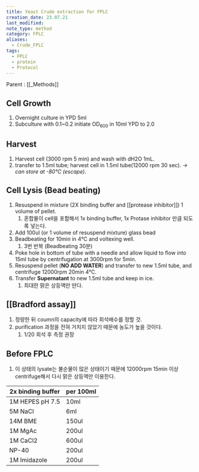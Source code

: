 ```yaml
---
title: Yeast Crude extraction for FPLC
creation_date: 23.07.21
last_modified: 
note_type: method
category: FPLC
aliases:
  - Crude_FPLC
tags:
  - FPLC
  - protein
  - Protocol
---
```


Parent : [[_Methods]]

## Cell Growth
1. Overnight culture in YPD 5ml
2. Subculture with 0.1~0.2 initiate OD<sub>600</sub> in 10ml YPD to 2.0

## Harvest
1. Harvest cell (3000 rpm 5 min) and wash with dH2O 1mL.
2. transfer to 1.5ml tube; harvest cell in 1.5ml tube(12000 rpm 30 sec). *→ can store at -80℃ (escape)*.

## Cell Lysis (Bead beating)
1. Resuspend in mixture (2X binding buffer and [[protease inhibitor]]) 1 volume of pellet.
	1. 혼합물이 cell을 포함해서 1x binding buffer, 1x Protase inhibitor 만큼 되도록 넣는다.
2. Add 100ul (or 1 volume of resuspend mixture) glass bead 
3. Beadbeating for 10min in 4℃ and voltexing well.
	1. 3번 반복 (Beadbeating 30분)
4. Poke hole in bottom of tube with a needle and allow liquid to flow into 15ml tube by centrifugation at 3000rpm for 5min.
5. Resuspend pellet (**NO ADD WATER**) and transfer to new 1.5ml tube, and centrifuge 12000rpm 20min 4℃.
6. Transfer **Supernatant** to new 1.5ml tube and keep in ice.
	1. 최대한 맑은 상등액만 딴다.

## [[Bradford assay]]
1. 정량한 뒤 coumn의 capacity에 따라 희석배수를 정할 것.
2. purification 과정을 전혀 거치지 않았기 때문에 농도가 높을 것이다.
	1. 1/20 희석 후 측정 권장

## Before FPLC
1. 이 상태의 lysate는 불순물이 많은 상태이기 때문에 12000rpm 15min 이상 centrifuge해서 다시 맑은 상등액만 이용한다.

| 2x binding buffer | per 100ml |
| ----------------- | --------- |
| 1M HEPES pH 7.5   | 10ml      |
| 5M NaCl           | 6ml       |
| 14M BME           | 150ul     |
| 1M MgAc           | 200ul     |
| 1M CaCl2          | 600ul     |
| NP-40             | 200ul     |
| 1M Imidazole      | 200ul     |